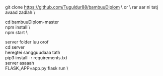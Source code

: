 git clone https://github.com/Tuguldur88/bambuuDiplom \ 
or \ 
rar aar ni tatj avaad zadlah  \  

cd bambuuDiplom-master \
npm install  \   
npm start  \   


server folder luu orof   \
cd server   \
heregtei sangguudaaa tath   \
pip3 install -r requirements.txt   \
server asaaah     \
FLASK_APP=app.py flask run  \

